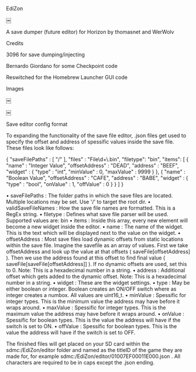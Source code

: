 
EdiZon

￼

A save dumper (future editor) for Horizon by thomasnet and WerWolv

Credits

3096 for save dumping/injecting

Bernardo Giordano for some Checkpoint code

Reswitched for the Homebrew Launcher GUI code

Images

￼

￼

Save editor config format

To expanding the functionality of the save file editor, .json files get used to specify the offset and address of spessific values inside the save file. These files look like follows:

{
 "saveFilePaths" : [ "/" ],
 "files" : "File\\d+\\.bin",
 "filetype": "bin",
 "items": [
 {
   "name" : "Integer Value",
   "offsetAddress" : "DEAD",
   "address" : "BEEF",
   "widget" : {
    "type" : "int",
    "minValue" : 0,
    "maxValue" : 9999
   }
 },
 {
   "name" : "Boolean Value",
   "offsetAddress" : "CAFE",
   "address" : "BABE",
   "widget" : {
    "type" : "bool",
    "onValue" : 1,
    "offValue" : 0
   }
 }
 ]
}



•  saveFilePaths : The folder paths in which the save files are located. Multiple locations may be set. Use '/' to target the root dir.
•  validSaveFileNames : How the save file names are formatted. This is a RegEx string.
•  filetype : Defines what save file parser will be used. Supported values are: bin 
•  items : Inside this array, every new element will become a new widget inside the editor.
•  name : The name of the widget. This is the text which will be displayed next to the value on the widget.
•  offsetAddress : Most save files load dynamic offsets from static locations within the save file. Imagine the savefile as an array of values. First we take offsetAddress and look up the value at that offsets ( saveFile[offsetAddress] ). Then we use the address found at this offset to find final value ( saveFile[saveFile[offsetAddress]] ). If no dynamic offsets are used, set this to 0. Note: This is a hexadecimal number in a string.
•  address : Additional offset which gets added to the dynamic offset. Note: This is a hexadecimal number in a string.
•  widget : These are the widget settings.
•  type : May be either boolean or integer. Boolean creates an ON/OFF switch where as integer creates a numbox. All values are uint16_t.
•  minValue : Spessific for integer types. This is the minimum value the address may have before it wraps around.
•  maxValue : Spessific for integer types. This is the maximum value the address may have before it wraps around.
•  onValue : Spessific for boolean types. This is the value the address will have if the switch is set to ON.
•  offValue : Spessific for boolean types. This is the value the address will have if the switch is set to OFF.

The finished files will get placed on your SD card within the sdmc:/EdiZon/editor folder and named as the titleID of the game they are made for, for example sdmc:/EdiZon/editor/01007EF00011E000.json . All characters are required to be in caps except the .json ending.